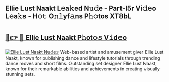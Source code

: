 ## Ellie Lust Naakt L𝚎a𝚔ed N𝚞𝚍e - Part-l5r Vi𝚍𝚎o L𝚎a𝚔s - H𝚘𝚝 O𝚗𝚕yf𝚊ns P𝚑𝚘tos XT8bL

# <h2><a href="http://kf3wqcc.oniu.top/?m=Ellie+Lust+Naakt">🔗👉 🔴 Ellie Lust Naakt P𝚑ot𝚘𝚜 V𝚒d𝚎o</a></h2>

[![Ellie Lust Naakt Nu𝚍e𝚜](https://i.imgur.com/0qMVB7G.gif)](http://kf3wqcc.oniu.top/?m=Ellie+Lust+Naakt)
Web-based artist and amusement giver Ellie Lust Naakt, known for publishing dance and lifestyle tutorials through trending dance moves and short films. Outstanding set designer Ellie Lust Naakt, known for their remarkable abilities and achievements in creating visually stunning sets.  
